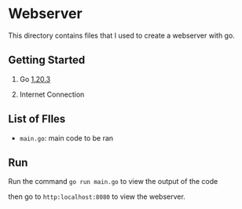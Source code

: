 # Webserver

This directory contains files that I used to create a webserver with go.

## Getting Started
1) Go [1.20.3](https://go.dev/doc/install)

2) Internet Connection

## List of FIles
- `main.go`: main code to be ran


## Run
Run the command `go run main.go` to view the output of the code

then go to `http:localhost:8080` to view the webserver.